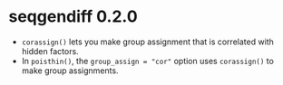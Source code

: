 # seqgendiff 0.2.0

* `corassign()` lets you make group assignment that is correlated with hidden factors.
* In `poisthin()`, the `group_assign = "cor"` option uses `corassign()` to make group assignments.
